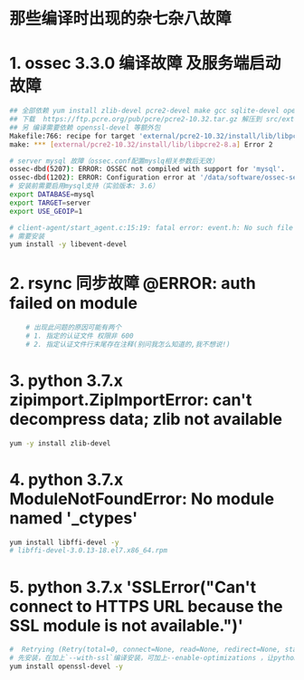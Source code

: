# 那些编译时出现的杂七杂八故障

# 1. ossec 3.3.0 编译故障 及服务端启动故障
```bash
## 全部依赖 yum install zlib-devel pcre2-devel make gcc sqlite-devel openssl-devel libevent-devel systemd-devel
## 下载  https://ftp.pcre.org/pub/pcre/pcre2-10.32.tar.gz 解压到 src/external 中 或者安装 pcre2-devel
## 另 编译需要依赖 openssl-devel 等额外包 
Makefile:766: recipe for target 'external/pcre2-10.32/install/lib/libpcre2-8.a' failed
make: *** [external/pcre2-10.32/install/lib/libpcre2-8.a] Error 2

# server mysql 故障（ossec.conf配置myslq相关参数后无效）
ossec-dbd(5207): ERROR: OSSEC not compiled with support for 'mysql'.
ossec-dbd(1202): ERROR: Configuration error at '/data/software/ossec-server/etc/ossec.conf'. Exiting.
# 安装前需要启用mysql支持（实验版本: 3.6）
export DATABASE=mysql 
export TARGET=server 
export USE_GEOIP=1 

# client-agent/start_agent.c:15:19: fatal error: event.h: No such file or directory
# 需要安装 
yum install -y libevent-devel
```

# 2. rsync 同步故障 @ERROR: auth failed on module 
```bash
    # 出现此问题的原因可能有两个 
    # 1. 指定的认证文件 权限非 600 
    # 2. 指定认证文件行末尾存在注释(别问我怎么知道的,我不想说!) 
```

# 3. python 3.7.x zipimport.ZipImportError: can't decompress data; zlib not available
```bash
yum -y install zlib-devel 
```

# 4. python 3.7.x  ModuleNotFoundError: No module named '_ctypes'
```bash
yum install libffi-devel -y
# libffi-devel-3.0.13-18.el7.x86_64.rpm
```

# 5. python 3.7.x 'SSLError("Can't connect to HTTPS URL because the SSL module is not available.")'
```bash
#  Retrying (Retry(total=0, connect=None, read=None, redirect=None, status=None)) after connection broken by 'SSLError("Can't connect to HTTPS URL because the SSL module is not available.")': /simple/request/
# 先安装，在加上`--with-ssl`编译安装，可加上--enable-optimizations ，让python运行得更快
yum install openssl-devel -y
```

